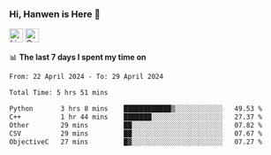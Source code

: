 ### Hi, Hanwen is Here 👋
<p>
	<a href="https://www.linkedin.com/in/liu-hanwen/"><img src="https://img.shields.io/badge/@hanwen-0A66C2?style=flat&logo=LinkedIn&logoColor=white" alt="Linkedin"  height="25px"/></a> 
	<a href="https://scholar.google.com/citations?user=HDF0su0AAAAJ"><img src="https://img.shields.io/badge/scholar-4385FE.svg?&style=plastic&logo=google-scholar&logoColor=white" alt="Google Scholar" height="25px"> </a>
</p>

📊 **The last 7 days I spent my time on** 
<!--START_SECTION:waka-->

```txt
From: 22 April 2024 - To: 29 April 2024

Total Time: 5 hrs 51 mins

Python       3 hrs 8 mins    ████████████▒░░░░░░░░░░░░   49.53 %
C++          1 hr 44 mins    ███████░░░░░░░░░░░░░░░░░░   27.37 %
Other        29 mins         ██░░░░░░░░░░░░░░░░░░░░░░░   07.82 %
CSV          29 mins         ██░░░░░░░░░░░░░░░░░░░░░░░   07.67 %
ObjectiveC   27 mins         █▓░░░░░░░░░░░░░░░░░░░░░░░   07.27 %
```

<!--END_SECTION:waka-->


<!--
**david990917/david990917** is a ✨ _special_ ✨ repository because its `README.md` (this file) appears on your GitHub profile.

Here are some ideas to get you started:

- 🔭 I’m currently working on ...
- 🌱 I’m currently learning ...
- 👯 I’m looking to collaborate on ...
- 🤔 I’m looking for help with ...
- 💬 Ask me about ...
- 📫 How to reach me: ...
- 😄 Pronouns: ...
- ⚡ Fun fact: ...
-->

